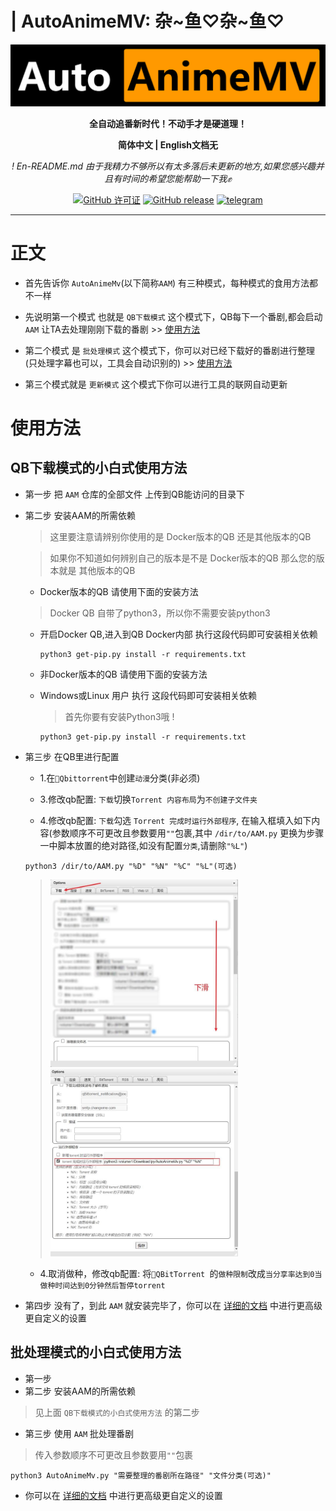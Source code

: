 # | AutoAnimeMV: 杂~鱼♡杂~鱼♡
<div align="center">
  <a href="https://github.com/Abcuders/AutoAnimeMV">
    <img src="./Image/logo.png">
  </a>

**全自动追番新时代！不动手才是硬道理！**


**简体中文 | English文档无**

*! En-README.md 由于我精力不够所以有太多落后未更新的地方,如果您感兴趣并且有时间的希望您能帮助一下我✊*

[![ GitHub 许可证](https://img.shields.io/github/license/Abcuders/AutoAnimeMv)](https://github.com/Abcuders/AutoCartoonMv/LICENSE) [![GitHub release](https://img.shields.io/github/v/release/Abcuders/AutoAnimeMv)](https://github.com/Abcuders/AutoAnimeMv/releases/) [![telegram](https://img.shields.io/badge/telegram-AutoAnimeMv-blue?style=flat&logo=telegram)](https://t.me/+3q1JuBrrPkJkOWJl)

</div>

***

# 正文
* 首先告诉你 `AutoAnimeMv`(以下简称`AAM`) 有三种模式，每种模式的食用方法都不一样

* 先说明第一个模式 也就是 `QB下载模式` 这个模式下，QB每下一个番剧,都会启动 `AAM` 让TA去处理刚刚下载的番剧 >> [使用方法](#qb下载模式的小白式使用方法)

* 第二个模式 是 `批处理模式` 这个模式下，你可以对已经下载好的番剧进行整理(只处理字幕也可以，工具会自动识别的) >> [使用方法](#批处理模式的小白式使用方法)

* 第三个模式就是 `更新模式` 这个模式下你可以进行工具的联网自动更新

# 使用方法
## QB下载模式的小白式使用方法
* 第一步 把 `AAM` 仓库的全部文件 上传到QB能访问的目录下


* 第二步 安装AAM的所需依赖
    > 这里要注意请辨别你使用的是 Docker版本的QB 还是其他版本的QB
    
    > 如果你不知道如何辨别自己的版本是不是 Docker版本的QB 那么您的版本就是 其他版本的QB
    * Docker版本的QB 请使用下面的安装方法
    > Docker QB 自带了python3，所以你不需要安装python3

    * 开启Docker QB,进入到QB Docker内部 执行这段代码即可安装相关依赖
        
        ```shell
        python3 get-pip.py install -r requirements.txt
        ```

    * 非Docker版本的QB 请使用下面的安装方法

    * Windows或Linux 用户 执行 这段代码即可安装相关依赖
        > 首先你要有安装Python3哦 !
    
        ```shell
        python3 get-pip.py install -r requirements.txt
        ```

* 第三步 在QB里进行配置
    * 1.在`🔵Qbittorrent`中创建`动漫`分类(非必须)

    * 3.修改qb配置: `下载`切换`Torrent 内容布局`为`不创建子文件夹`

    * 4.修改qb配置: `下载`勾选 `Torrent 完成时运行外部程序`, 在输入框填入如下内容(参数顺序不可更改且参数要用`""`包裹,其中 `/dir/to/AAM.py` 更换为步骤一中脚本放置的绝对路径,如没有配置`分类`,请删除`"%L"`)

    ```shell
    python3 /dir/to/AAM.py "%D" "%N" "%C" "%L"(可选)
    ```
    > <img src="./Image/Example/two.jpg" width="300" height="300"> <img src="./Image/Example/three.jpg" width="300" height="300">
    * 4.取消做种，修改qb配置: 将`🔵QBitTorrent `的`做种限制`改成`当分享率达到0当做种时间达到0分钟然后暂停torrent`
* 第四步 没有了，到此 `AAM` 就安装完毕了，你可以在 [详细的文档](./DOCS.md) 中进行更高级更自定义的设置

## 批处理模式的小白式使用方法
* 第一步 
* 第二步 安装AAM的所需依赖
> 见上面 `QB下载模式的小白式使用方法` 的第二步
* 第三步 使用 `AAM` 批处理番剧
> 传入参数顺序不可更改且参数要用`""`包裹

```
python3 AutoAnimeMv.py "需要整理的番剧所在路径" "文件分类(可选)"
```
* 你可以在 [详细的文档](./DOCS.md) 中进行更高级更自定义的设置
